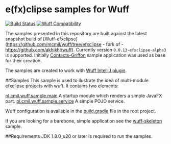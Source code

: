 e(fx)clipse samples for Wuff
======================
[![Build Status](https://travis-ci.org/mcmil/wuff-efxclipse-samples.svg)](https://travis-ci.org/mcmil/wuff-efxclipse-samples)
[![Wuff Compatibility](http://img.shields.io/badge/wuff0.0.13-efxclipse-alpha3-47b31f.svg)](https://github.com/mcmil/wuff/tree/efxclipse)

The samples presented in this repository are built against the latest snapshot build of [Wuff-efxclipse](https://github.com/mcmil/wuff/tree/efxclipse - fork of - https://github.com/akhikhl/wuff). Currently version `0.0.13-efxclipse-alpha3` is supported. Initially [Contacts-Griffon](https://github.com/tschulte/contacts-griffon) sample application was used as base for their creation.

The samples are created to work with [Wuff IntelliJ plugin](https://github.com/mcmil/wuff-intellij-plugin).

##Samples
This sample is used to ilustrate the idea of multi-module efxclipse projects with wuff. It contains two elements: 

[pl.cmil.wuff.sample.main](pl.cmil.wuff.sample.main) A startup module which renders a simple JavaFX part.
[pl.cmil.wuff.sample.service](pl.cmil.wuff.sample.service) A simple POJO service.

Wuff configuration is available in the [build.gradle](build.gradle) file in the root project.

If you are looking for a barebone, simple application see the [wuff-skeleton](https://github.com/mcmil/wuff-skeleton) sample.

##Requirements
JDK 1.8.0_u20 or later is required to run the samples.
